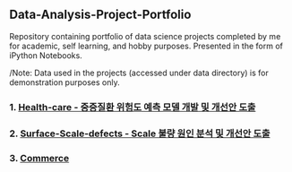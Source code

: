 Data-Analysis-Project-Portfolio
------------------------------------
Repository containing portfolio of data science projects completed by me for academic, self learning, and hobby purposes. 
Presented in the form of iPython Notebooks.

/Note: Data used in the projects (accessed under data directory) is for demonstration purposes only.

### 1. [Health-care - 중증질환 위험도 예측 모델 개발 및 개선안 도출](https://github.com/KimGyuLee/Health-Care-Big-Data-Project)  
### 2. [Surface-Scale-defects - Scale 불량 원인 분석 및 개선안 도출]()  
### 3. [Commerce]()  
